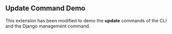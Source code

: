## Update Command Demo

This extension has been modified to demo the **update** commands of the
CLI and the Django management command.

